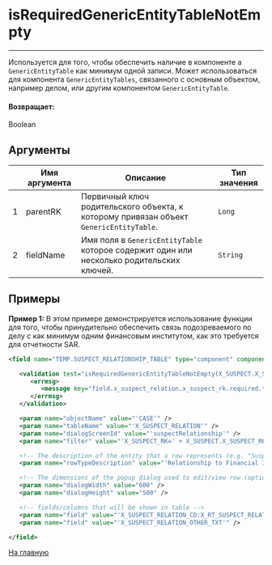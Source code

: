 # isRequiredGenericEntityTableNotEmpty

---

Используется для того, чтобы обеспечить наличие в компоненте a `GenericEntityTable` как минимум одной записи.
Может использоваться для компонента `GenericEntityTables`, связанного с основным объектом, например делом, или другим компонентом `GenericEntityTable`.

#### Возвращает:

Boolean

## Аргументы

|  | Имя аргумента | Описание | Тип значения |
| --- | --- | --- | --- |
| 1 | parentRK | Первичный ключ родительского объекта, к которому привязан объект `GenericEntityTable`. | `Long` |
| 2 | fieldName | Имя поля в `GenericEntityTable` которое содержит один или несколько родительских ключей. | `String` |

## Примеры

**Пример 1:** В этом примере демонстрируется использование функции для того, чтобы принудительно обеспечить связь подозреваемого по делу с как минимум одним финансовым институтом, как это требуется для отчетности SAR.
```xml
<field name="TEMP.SUSPECT_RELATIONSHIP_TABLE" type="component" component-name="GenericEntityTable">

   <validation test="isRequiredGenericEntityTableNotEmpty(X_SUSPECT.X_SUSPECT_RK, 'X_SUSPECT_RELATION.X_SUSPECT_RK')">
      <errmsg>
         <message key="field.x_suspect_relation.x_suspect_rk.required.txt" />
      </errmsg>
   </validation>

   <param name="objectName" value="'CASE'" />
   <param name="tableName" value="'X_SUSPECT_RELATION'" />
   <param name="dialogScreenId" value="'suspectRelationship'" />
   <param name="filter" value="'X_SUSPECT_RK=' + X_SUSPECT.X_SUSPECT_RK" />

   <!-- The description of the entity that a row represents (e.g. "Suspect") (optional) -->
   <param name="rowTypeDescription" value="'Relationship to Financial Institution'" />

   <!-- The dimensions of the popup dialog used to edit/view row (optional) -->
   <param name="dialogWidth" value="600" />
   <param name="dialogHeight" value="500" />

   <!-- fields/columns that will be shown in table -->
   <param name="field" value="'X_SUSPECT_RELATION_CD:X_RT_SUSPECT_RELATION'" />
   <param name="field" value="'X_SUSPECT_RELATION_OTHER_TXT'" />

</field>
```



[На главную](./)